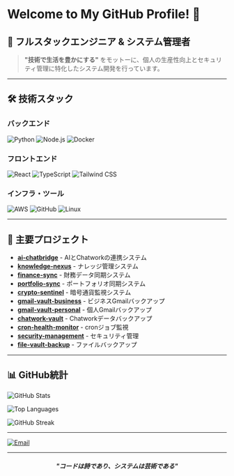 # Welcome to My GitHub Profile! 👋

## 🚀 フルスタックエンジニア & システム管理者

> **"技術で生活を豊かにする"** をモットーに、個人の生産性向上とセキュリティ管理に特化したシステム開発を行っています。

---

## 🛠️ 技術スタック

### バックエンド
![Python](https://img.shields.io/badge/Python-3776AB?style=for-the-badge&logo=python&logoColor=white)
![Node.js](https://img.shields.io/badge/Node.js-43853D?style=for-the-badge&logo=node.js&logoColor=white)
![Docker](https://img.shields.io/badge/Docker-2496ED?style=for-the-badge&logo=docker&logoColor=white)

### フロントエンド
![React](https://img.shields.io/badge/React-20232A?style=for-the-badge&logo=react&logoColor=61DAFB)
![TypeScript](https://img.shields.io/badge/TypeScript-007ACC?style=for-the-badge&logo=typescript&logoColor=white)
![Tailwind CSS](https://img.shields.io/badge/Tailwind_CSS-38B2AC?style=for-the-badge&logo=tailwind-css&logoColor=white)

### インフラ・ツール
![AWS](https://img.shields.io/badge/AWS-232F3E?style=for-the-badge&logo=amazon-aws&logoColor=white)
![GitHub](https://img.shields.io/badge/GitHub-100000?style=for-the-badge&logo=github&logoColor=white)
![Linux](https://img.shields.io/badge/Linux-FCC624?style=for-the-badge&logo=linux&logoColor=black)

---

## 🎯 主要プロジェクト

- **[ai-chatbridge](https://github.com/akihiko-dev/akihiko-dev/ai-chatbridge)** - AIとChatworkの連携システム
- **[knowledge-nexus](https://github.com/akihiko-dev/akihiko-dev/knowledge-nexus)** - ナレッジ管理システム
- **[finance-sync](https://github.com/akihiko-dev/akihiko-dev/finance-sync)** - 財務データ同期システム
- **[portfolio-sync](https://github.com/akihiko-dev/akihiko-dev/portfolio-sync)** - ポートフォリオ同期システム
- **[crypto-sentinel](https://github.com/akihiko-dev/akihiko-dev/crypto-sentinel)** - 暗号通貨監視システム
- **[gmail-vault-business](https://github.com/akihiko-dev/akihiko-dev/gmail-vault-business)** - ビジネスGmailバックアップ
- **[gmail-vault-personal](https://github.com/akihiko-dev/akihiko-dev/gmail-vault-personal)** - 個人Gmailバックアップ
- **[chatwork-vault](https://github.com/akihiko-dev/akihiko-dev/chatwork-vault)** - Chatworkデータバックアップ
- **[cron-health-monitor](https://github.com/akihiko-dev/akihiko-dev/cron-health-monitor)** - cronジョブ監視
- **[security-management](https://github.com/akihiko-dev/akihiko-dev/security-management)** - セキュリティ管理
- **[file-vault-backup](https://github.com/akihiko-dev/akihiko-dev/file-vault-backup)** - ファイルバックアップ

---

## 📊 GitHub統計

![GitHub Stats](https://github-readme-stats.vercel.app/api?username=akihiko-dev&show_icons=true&theme=radical&hide_border=true)

![Top Languages](https://github-readme-stats.vercel.app/api/top-langs/?username=akihiko-dev&layout=compact&theme=radical&hide_border=true)

![GitHub Streak](https://github-readme-streak-stats.herokuapp.com/?user=akihiko-dev&theme=radical&hide_border=true)

---

[![Email](https://img.shields.io/badge/Email-D14836?style=for-the-badge&logo=gmail&logoColor=white)](mailto:straight.paa@gmail.cpm)

---

<div align="center">

#####  **"コードは詩であり、システムは芸術である"**

</div>
